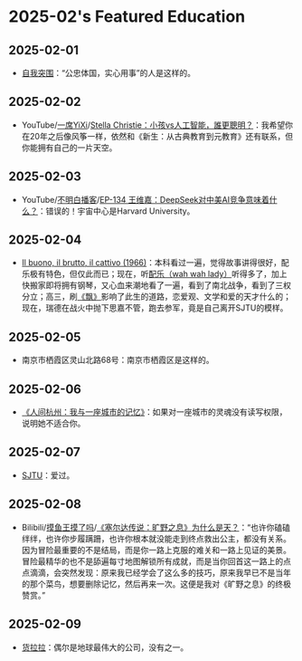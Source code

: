 # 2025-02's Featured Education

## 2025-02-01

- [自我突围](https://book.douban.com/subject/36350823/)：“公忠体国，实心用事”的人是这样的。

## 2025-02-02

- YouTube/[一席YiXi](https://www.youtube.com/@yixi2028)/[Stella Christie：小孩vs人工智能，誰更聰明？](https://youtu.be/EVAa36WBlX8)：我希望你在20年之后像风筝一样，依然和《新生：从古典教育到元教育》还有联系，但你能拥有自己的一片天空。

## 2025-02-03

- YouTube/[不明白播客](https://www.youtube.com/@bumingbai)/[EP-134 王维嘉：DeepSeek对中美AI竞争意味着什么？](https://youtu.be/1_HIKfpX7gA)：错误的！宇宙中心是Harvard University。

## 2025-02-04

- [Il buono, il brutto, il cattivo (1966)](https://movie.douban.com/subject/1401118/)：本科看过一遍，觉得故事讲得很好，配乐极有特色，但仅此而已；现在，听[配乐（wah wah lady）](https://youtu.be/enuOArEfqGo)听得多了，加上快搬家即将拥有钢琴，又心血来潮地看了一遍，看到了南北战争，看到了三权分立；高三，刷[《飘》](https://book.douban.com/subject/33436187/)影响了此生的道路，恋爱观、文学和爱的天才什么的；现在，瑞德在战火中抛下思嘉不管，跑去参军，竟是自己离开SJTU的模样。

## 2025-02-05

- 南京市栖霞区灵山北路68号：南京市栖霞区是这样的。

## 2025-02-06

- [《人间杭州：我与一座城市的记忆》](https://book.douban.com/subject/35678114/)：如果对一座城市的灵魂没有读写权限，说明她不适合你。

## 2025-02-07

- [SJTU](https://www.sjtu.edu.cn/)：爱过。

## 2025-02-08

- Bilibili/[摸鱼王摸了吗](https://space.bilibili.com/315781946)/[《塞尔达传说：旷野之息》为什么是天？](https://www.bilibili.com/video/BV11z4y147zt/)：“也许你磕磕绊绊，也许你步履蹒跚，也许你根本就没能走到终点救出公主，都没有关系。因为冒险最重要的不是结局，而是你一路上克服的难关和一路上见证的美景。冒险最精华的也不是舔遍每寸地图解锁所有成就，而是当你回首这一路上的点点滴滴，会突然发现：原来我已经学会了这么多的技巧，原来我早已不是当年的那个菜鸟，想要删除记忆，然后再来一次。这便是我对《旷野之息》的终极赞赏。”

## 2025-02-09

- [货拉拉](https://www.huolala.cn/about_us.html)：偶尔是地球最伟大的公司，没有之一。
